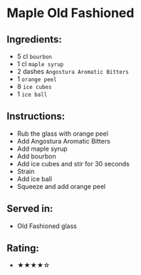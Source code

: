 # Maple Old Fashioned

## Ingredients:
- 5 cl `bourbon`
- 1 cl `maple syrup`
- 2 dashes `Angostura Aromatic Bitters`
- 1 `orange peel`
- 8 `ice cubes`
- 1 `ice ball`

## Instructions:
- Rub the glass with orange peel
- Add Angostura Aromatic Bitters
- Add maple syrup
- Add bourbon
- Add ice cubes and stir for 30 seconds
- Strain
- Add ice ball
- Squeeze and add orange peel

## Served in:
- Old Fashioned glass

## Rating:
- ★★★★☆